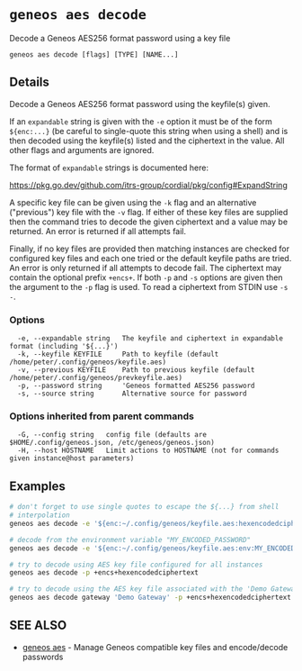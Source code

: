 # `geneos aes decode`

Decode a Geneos AES256 format password using a key file

```text
geneos aes decode [flags] [TYPE] [NAME...]
```

## Details

Decode a Geneos AES256 format password using the keyfile(s) given.

If an `expandable` string is given with the `-e` option it must be of
the form `${enc:...}` (be careful to single-quote this string when using
a shell) and is then decoded using the keyfile(s) listed and the
ciphertext in the value. All other flags and arguments are ignored.

The format of `expandable` strings is documented here:

<https://pkg.go.dev/github.com/itrs-group/cordial/pkg/config#ExpandString>

A specific key file can be given using the `-k` flag and an alternative
("previous") key file with the `-v` flag. If either of these key files
are supplied then the command tries to decode the given ciphertext and a
value may be returned. An error is returned if all attempts fail.

Finally, if no key files are provided then matching instances are
checked for configured key files and each one tried or the default
keyfile paths are tried. An error is only returned if all attempts to
decode fail. The ciphertext may contain the optional prefix `+encs+`. If
both `-p` and `-s` options are given then the argument to the `-p` flag
is used. To read a ciphertext from STDIN use `-s -`.

### Options

```text
  -e, --expandable string   The keyfile and ciphertext in expandable format (including '${...}')
  -k, --keyfile KEYFILE     Path to keyfile (default /home/peter/.config/geneos/keyfile.aes)
  -v, --previous KEYFILE    Path to previous keyfile (default /home/peter/.config/geneos/prevkeyfile.aes)
  -p, --password string     'Geneos formatted AES256 password
  -s, --source string       Alternative source for password
```

### Options inherited from parent commands

```text
  -G, --config string   config file (defaults are $HOME/.config/geneos.json, /etc/geneos/geneos.json)
  -H, --host HOSTNAME   Limit actions to HOSTNAME (not for commands given instance@host parameters)
```

## Examples

```bash
# don't forget to use single quotes to escape the ${...} from shell
# interpolation
geneos aes decode -e '${enc:~/.config/geneos/keyfile.aes:hexencodedciphertext}'

# decode from the environment variable "MY_ENCODED_PASSWORD"
geneos aes decode -e '${enc:~/.config/geneos/keyfile.aes:env:MY_ENCODED_PASSWORD}'

# try to decode using AES key file configured for all instances
geneos aes decode -p +encs+hexencodedciphertext

# try to decode using the AES key file associated with the 'Demo Gateway' instance
geneos aes decode gateway 'Demo Gateway' -p +encs+hexencodedciphertext

```

## SEE ALSO

* [geneos aes](geneos_aes.md)	 - Manage Geneos compatible key files and encode/decode passwords
